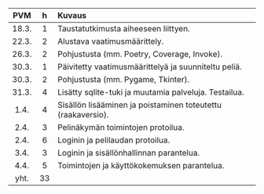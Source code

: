 |  PVM  |  h  | Kuvaus                                                              |
|:-----:|:---:|:--------------------------------------------------------------------|
| 18.3. | 1   | Taustatutkimusta aiheeseen liittyen.                                |
| 22.3. | 2   | Alustava vaatimusmäärittely.                                        |
| 26.3. | 2   | Pohjustusta (mm. Poetry, Coverage, Invoke).                         |
| 30.3. | 1   | Päivitetty vaatimusmäärittelyä ja suunniteltu peliä.                |
| 30.3. | 2   | Pohjustusta (mm. Pygame, Tkinter).                                  |
| 31.3. | 4   | Lisätty sqlite-tuki ja muutamia palveluja. Testailua.               |
|  1.4. | 4   | Sisällön lisääminen ja poistaminen toteutettu (raakaversio).        |
|  2.4. | 3   | Pelinäkymän toimintojen protoilua.                                  |
|  2.4. | 6   | Loginin ja pelilaudan protoilua.                                    |
|  3.4. | 3   | Loginin ja sisällönhallinnan parantelua.                            |
|  4.4. | 5   | Toimintojen ja käyttökokemuksen parantelua.                         |
|  yht. | 33  |                                                                     |
